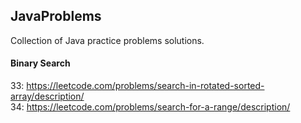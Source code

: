 ## JavaProblems

Collection of Java practice problems solutions.


#### Binary Search
33: https://leetcode.com/problems/search-in-rotated-sorted-array/description/  
34: https://leetcode.com/problems/search-for-a-range/description/  